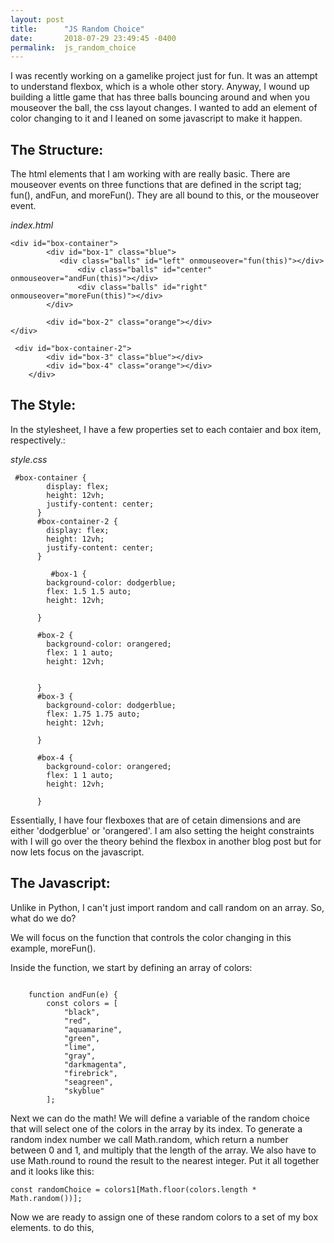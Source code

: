 ```yaml
---
layout: post
title:      "JS Random Choice"
date:       2018-07-29 23:49:45 -0400
permalink:  js_random_choice
---
```



I was recently working on a gamelike project just for fun.  It was an attempt to understand flexbox, which is a whole other story.  Anyway, I wound up building a little game that has three balls bouncing around and when you mouseover the ball, the css layout changes.  I wanted to add an element of color changing to it and I leaned on some javascript to make it happen.

## The Structure:

The html elements that I am working with are really basic.  There are mouseover events on three functions that are defined in the script tag; fun(), andFun, and moreFun().  They are all bound to this, or the mouseover event.

*index.html*
```
<div id="box-container">
   		<div id="box-1" class="blue">
   		   <div class="balls" id="left" onmouseover="fun(this)"></div>
			   <div class="balls" id="center" onmouseover="andFun(this)"></div>
			   <div class="balls" id="right" onmouseover="moreFun(this)"></div>
   		</div>
			
  		<div id="box-2" class="orange"></div>
</div>

 <div id="box-container-2">
   		<div id="box-3" class="blue"></div>
  		<div id="box-4" class="orange"></div>
	</div>
```


##  The Style:

In the stylesheet, I have a few properties set to each contaier and box item, respectively.:

*style.css*
```
 #box-container {
	    display: flex;
	    height: 12vh;
	    justify-content: center;
	  }
	  #box-container-2 {
	    display: flex;
	    height: 12vh;
	    justify-content: center;
	  }
		
		 #box-1 {
	    background-color: dodgerblue;
	    flex: 1.5 1.5 auto;
	    height: 12vh;
	    
	  }

	  #box-2 {
	    background-color: orangered;
	    flex: 1 1 auto;
	    height: 12vh;
	    
	  
	  }
	  #box-3 {
	    background-color: dodgerblue;
	    flex: 1.75 1.75 auto;
	    height: 12vh;
	    		   
	  }

	  #box-4 {
	    background-color: orangered;
	    flex: 1 1 auto;
	    height: 12vh;
	    	    
	  }
```

Essentially, I have four flexboxes that are of cetain dimensions and are either 'dodgerblue' or 'orangered'.  I am also setting the height constraints with  I will go over the theory behind the flexbox in another blog post but for now lets focus on the javascript.


## The Javascript:

Unlike in Python, I can't just import random and call random on an array.  So, what do we do?

We will focus on the function that controls the color changing in this example, moreFun().  

Inside the function, we start by defining an array of colors:

```

	function andFun(e) {
		const colors = [
			"black", 
			"red", 
			"aquamarine", 
			"green",
			"lime",
			"gray",
			"darkmagenta",
			"firebrick",
			"seagreen",
			"skyblue"
		];

```

Next we can do the math!  We will define a variable of the random choice that will select one of the colors in the array by its index.  To generate a random index number we call Math.random, which return a number between 0 and 1, and multiply that the length of the array.  We also have to use Math.round to round the result to the nearest integer.  Put it all together and it looks like this:

```
const randomChoice = colors1[Math.floor(colors.length * Math.random())];
```


Now we are ready to assign one of these random colors to a set of my box elements. to do this, 


